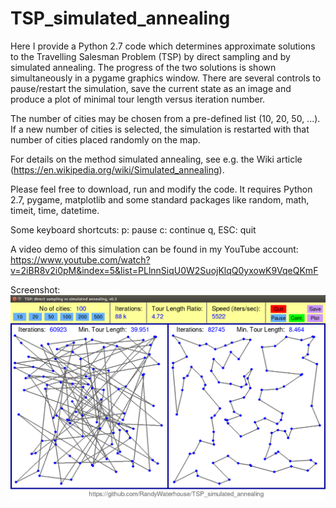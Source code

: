 # TSP_simulated_annealing

Here I provide a Python 2.7 code which determines approximate solutions to the Travelling Salesman Problem (TSP) by direct sampling and by simulated annealing. The progress of the two solutions is shown simultaneously in a pygame graphics window. There are several controls to pause/restart the simulation, save the current state as an image and produce a plot of minimal tour length versus iteration number.

The number of cities may be chosen from a pre-defined list (10, 20, 50, ...). If a new number of cities is selected, the simulation is restarted with that number of cities placed randomly on the map. 

For details on the method simulated annealing, see e.g. the Wiki article (https://en.wikipedia.org/wiki/Simulated_annealing).

Please feel free to download, run and modify the code. It requires Python 2.7, pygame, matplotlib and some standard packages like random, math, timeit, time, datetime.

Some keyboard shortcuts:
p: pause
c: continue
q, ESC: quit

A video demo of this simulation can be found in my YouTube account: https://www.youtube.com/watch?v=2iBR8v2i0pM&index=5&list=PLlnnSiqU0W2SuojKlqQ0yxowK9VqeQKmF

Screenshot:
![Screenshot](TSP_snap2.png)

